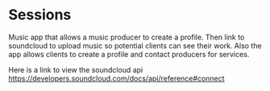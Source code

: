# Sessions
Music app that allows a music producer to create a profile. Then link to soundcloud to upload music so potential clients can see their work. Also the app allows clients to create a profile and contact producers for services.

Here is a link to view the soundcloud api  https://developers.soundcloud.com/docs/api/reference#connect
